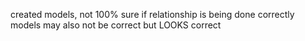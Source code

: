 created models, not 100% sure if relationship is being done correctly
models may also not be correct but LOOKS correct